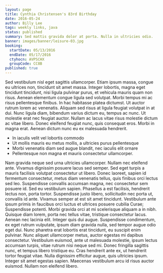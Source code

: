 ```yaml
---
layout: page
title: Cynthia Christensen's 83rd Birthday
date: 2016-05-24
author: Billy Lee
tags: weekly links, java
status: published
summary: Sed mattis gravida dolor at porta. Nulla in ultricies odio.
banner: images/banner/leisure-03.jpg
booking:
  startDate: 05/13/2016
  endDate: 05/17/2016
  ctyhocn: AVPSCHX
  groupCode: CC8B
published: true
---
```

Sed vestibulum nisl eget sagittis ullamcorper. Etiam ipsum massa, congue eu ultrices non, tincidunt sit amet massa. Integer lobortis, magna eget tincidunt tincidunt, nisi ligula pulvinar purus, et vehicula mauris quam non risus. Aenean elementum congue ligula sed volutpat. Morbi tempus mi ac risus pellentesque finibus. In hac habitasse platea dictumst. Ut auctor rutrum lorem ac venenatis. Aliquam sed risus at ligula feugiat volutpat in at dui. Nunc ligula diam, bibendum varius dictum eu, tempus ac nunc. Ut molestie erat nec feugiat auctor. Nullam ac lacus vitae risus molestie dictum ac vitae libero. Donec eleifend feugiat nunc, quis consequat eros. Morbi in magna erat. Aenean dictum nunc eu ex malesuada hendrerit.

* In iaculis velit vel lobortis commodo
* Ut mollis mauris eu metus mollis, a ultricies purus pellentesque
* Morbi venenatis diam sed augue blandit, nec iaculis elit ornare
* Pellentesque non magna et mauris consectetur ullamcorper.

Nam gravida neque sed urna ultricies ullamcorper. Nullam nec eleifend ante. Vivamus dignissim posuere lacus sed semper. Sed eget turpis a mauris facilisis volutpat consectetur ut libero. Donec laoreet, sapien id fermentum consectetur, metus diam venenatis tellus, quis finibus orci lectus sed leo. Suspendisse convallis accumsan magna, nec consectetur sem posuere id. Sed eu vestibulum sapien. Phasellus a est facilisis, hendrerit lectus non, porta tortor. Suspendisse justo libero, sollicitudin nec porta ut, convallis id ante. Vivamus semper at est sit amet tincidunt. Vestibulum ante ipsum primis in faucibus orci luctus et ultrices posuere cubilia Curae; Suspendisse potenti. Morbi gravida orci at mi scelerisque aliquam a in nibh. Quisque diam lorem, porta nec tellus vitae, tristique consectetur lacus. Aenean nec lacinia elit. Integer quis dui augue.
Suspendisse condimentum, ex eget rutrum vulputate, ipsum diam gravida nulla, sed tempor augue odio eget dui. Nunc pharetra erat lobortis erat tincidunt, eu suscipit enim pulvinar. Nunc aliquet ullamcorper metus, auctor egestas mi dapibus consectetur. Vestibulum euismod, ante ut malesuada molestie, ipsum lectus accumsan turpis, vitae rutrum nisi neque sed mi. Donec fringilla sagittis nunc, et tempus libero tristique eu. Cras hendrerit ante ex, ut hendrerit tortor feugiat vitae. Nulla dignissim efficitur augue, quis ultricies ipsum. Integer sit amet egestas sapien. Maecenas vestibulum arcu id risus auctor euismod. Nullam non eleifend libero.
